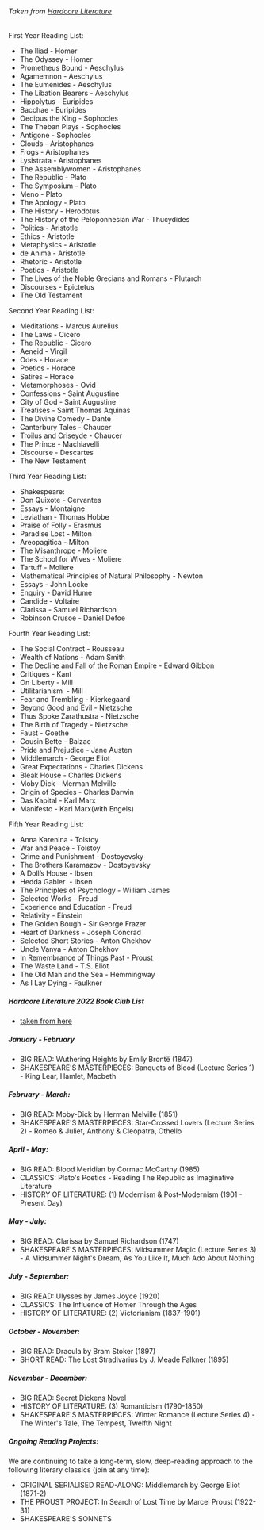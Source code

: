 ###### Taken from [Hardcore Literature](https://benjaminmcevoy.com/intellectually-ambitious-5-year-reading-program/)

First Year Reading List:

* The Iliad - Homer
* The Odyssey - Homer
* Prometheus Bound - Aeschylus
* Agamemnon - Aeschylus
* The Eumenides - Aeschylus
* The Libation Bearers - Aeschylus
* Hippolytus - Euripides
* Bacchae - Euripides
* Oedipus the King - Sophocles
* The Theban Plays - Sophocles 
* Antigone - Sophocles
* Clouds - Aristophanes
* Frogs - Aristophanes
* Lysistrata - Aristophanes
* The Assemblywomen - Aristophanes 
* The Republic - Plato 
* The Symposium - Plato 
* Meno - Plato 
* The Apology - Plato
* The History - Herodotus
* The History of the Peloponnesian War - Thucydides
* Politics - Aristotle
* Ethics - Aristotle
* Metaphysics - Aristotle
* de Anima - Aristotle
* Rhetoric - Aristotle 
* Poetics - Aristotle 
* The Lives of the Noble Grecians and Romans - Plutarch 
* Discourses - Epictetus
* The Old Testament


Second Year Reading List:

* Meditations - Marcus Aurelius
* The Laws - Cicero
* The Republic - Cicero
* Aeneid - Virgil
* Odes - Horace
* Poetics - Horace
* Satires - Horace
* Metamorphoses - Ovid
* Confessions - Saint Augustine
* City of God - Saint Augustine
* Treatises - Saint Thomas Aquinas
* The Divine Comedy - Dante
* Canterbury Tales - Chaucer
* Troilus and Criseyde - Chaucer
* The Prince - Machiavelli
* Discourse - Descartes
* The New Testament

Third Year Reading List:

* Shakespeare:
* Don Quixote - Cervantes
* Essays - Montaigne
* Leviathan - Thomas Hobbe
* Praise of Folly - Erasmus
* Paradise Lost - Milton
* Areopagitica - Milton
* The Misanthrope - Moliere
* The School for Wives - Moliere
* Tartuff - Moliere
* Mathematical Principles of Natural Philosophy - Newton
* Essays - John Locke
* Enquiry - David Hume
* Candide - Voltaire
* Clarissa - Samuel Richardson
* Robinson Crusoe - Daniel Defoe

Fourth Year Reading List:

* The Social Contract - Rousseau
* Wealth of Nations - Adam Smith
* The Decline and Fall of the Roman Empire - Edward Gibbon
* Critiques - Kant
* On Liberty - Mill
* Utilitarianism  - Mill
* Fear and Trembling - Kierkegaard
* Beyond Good and Evil - Nietzsche
* Thus Spoke Zarathustra - Nietzsche
* The Birth of Tragedy - Nietzsche
* Faust - Goethe
* Cousin Bette - Balzac
* Pride and Prejudice - Jane Austen
* Middlemarch - George Eliot
* Great Expectations - Charles Dickens
* Bleak House - Charles Dickens
* Moby Dick - Merman Melville
* Origin of Species - Charles Darwin
* Das Kapital - Karl Marx
* Manifesto - Karl Marx(with Engels)

Fifth Year Reading List:

* Anna Karenina - Tolstoy
* War and Peace - Tolstoy
* Crime and Punishment - Dostoyevsky
* The Brothers Karamazov - Dostoyevsky
* A Doll’s House - Ibsen
* Hedda Gabler  - Ibsen
* The Principles of Psychology - William James
* Selected Works - Freud
* Experience and Education - Freud
* Relativity - Einstein
* The Golden Bough - Sir George Frazer
* Heart of Darkness - Joseph Concrad
* Selected Short Stories - Anton Chekhov
* Uncle Vanya - Anton Chekhov
* In Remembrance of Things Past - Proust
* The Waste Land - T.S. Eliot
* The Old Man and the Sea - Hemmingway
* As I Lay Dying - Faulkner


##### Hardcore Literature 2022 Book Club List
* [taken from here](https://www.patreon.com/posts/hardcore-book-48439779)
##### January - February

* BIG READ: Wuthering Heights by Emily Brontë (1847)
* SHAKESPEARE'S MASTERPIECES: Banquets of Blood (Lecture Series 1) - King Lear, Hamlet, Macbeth

##### February - March:

* BIG READ: Moby-Dick by Herman Melville (1851)
* SHAKESPEARE'S MASTERPIECES: Star-Crossed Lovers (Lecture Series 2) - Romeo & Juliet, Anthony & Cleopatra, Othello 

##### April - May:

* BIG READ: Blood Meridian by Cormac McCarthy (1985)
* CLASSICS: Plato's Poetics - Reading The Republic as Imaginative Literature
* HISTORY OF LITERATURE: (1) Modernism & Post-Modernism (1901 - Present Day)

##### May - July:

* BIG READ: Clarissa by Samuel Richardson (1747)
* SHAKESPEARE'S MASTERPIECES: Midsummer Magic (Lecture Series 3) - A Midsummer Night's Dream, As You Like It, Much Ado About Nothing 

##### July - September:

* BIG READ: Ulysses by James Joyce (1920)
* CLASSICS: The Influence of Homer Through the Ages
* HISTORY OF LITERATURE: (2) Victorianism (1837-1901)

##### October - November:

* BIG READ: Dracula by Bram Stoker (1897)
* SHORT READ: The Lost Stradivarius by J. Meade Falkner (1895)

##### November - December:

* BIG READ: Secret Dickens Novel
* HISTORY OF LITERATURE: (3) Romanticism (1790-1850)
* SHAKESPEARE'S MASTERPIECES: Winter Romance (Lecture Series 4) - The Winter's Tale, The Tempest, Twelfth Night

##### Ongoing Reading Projects:
We are continuing to take a long-term, slow, deep-reading approach to the following literary classics (join at any time):

* ORIGINAL SERIALISED READ-ALONG: Middlemarch by George Eliot (1871-2)
* THE PROUST PROJECT: In Search of Lost Time by Marcel Proust (1922-31)
* SHAKESPEARE'S SONNETS
